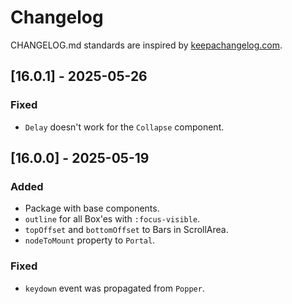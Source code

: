 # Changelog

CHANGELOG.md standards are inspired by [keepachangelog.com](https://keepachangelog.com/en/1.0.0/).

## [16.0.1] - 2025-05-26

### Fixed

- `Delay` doesn't work for the `Collapse` component.

## [16.0.0] - 2025-05-19

### Added

- Package with base components.
- `outline` for all Box'es with `:focus-visible`.
- `topOffset` and `bottomOffset` to Bars in ScrollArea.
- `nodeToMount` property to `Portal`.

### Fixed

- `keydown` event was propagated from `Popper`.
